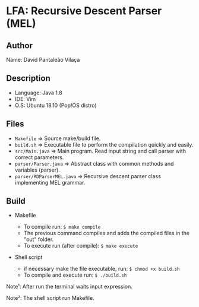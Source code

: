 # LFA: Recursive Descent Parser (MEL)

## Author

Name: David Pantaleão Vilaça

## Description

- Language: Java 1.8
- IDE: Vim
- O.S: Ubuntu 18.10 (Pop!OS distro)

## Files

- `Makefile` => Source make/build file.
- `build.sh` => Executable file to perform the compilation quickly and easily.
- `src/Main.java` => Main program. Read input string and call parser with correct parameters.
- `parser/Parser.java` => Abstract class with common methods and variables (parser).
- `parser/RDParserMEL.java` => Recursive descent parser class implementing MEL grammar.


## Build

- Makefile
  - To compile run: `$ make compile`
  - The previous command compiles and adds the compiled files in the "out" folder.
  - To execute run (after compile): `$ make execute`

- Shell script
  - if necessary make the file executable, run: `$ chmod +x build.sh`
  - To compile and execute run: `$ ./build.sh`



Note¹: After run the terminal waits input expression.

Note²: The shell script run Makefile.
